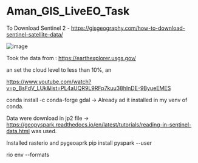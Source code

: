 # Aman_GIS_LiveEO_Task


To Download Sentinel 2 - https://gisgeography.com/how-to-download-sentinel-satellite-data/




![image](https://user-images.githubusercontent.com/75158219/125632335-56b2eec4-fe12-4346-a709-317b93d53a22.png)

Took the data from : https://earthexplorer.usgs.gov/

an set the cloud level to less than 10%, an

https://www.youtube.com/watch?v=p_BsFdV_LUk&list=PL4aUQR9L9RFp7kuu38hInDE-9ByueEMES


conda install -c conda-forge gdal -> Already ad it installed in my venv of conda. 


Data were download in jp2 file -> https://geopyspark.readthedocs.io/en/latest/tutorials/reading-in-sentinel-data.html was used. 

Installed rasterio and pygeoaprk
pip install pyspark --user

rio env --formats

